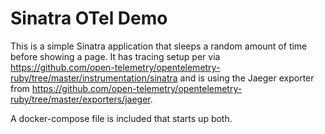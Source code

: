 # Sinatra OTel Demo

This is a simple Sinatra application that sleeps a random amount of time before showing a page. It has tracing setup per via https://github.com/open-telemetry/opentelemetry-ruby/tree/master/instrumentation/sinatra and is using the Jaeger exporter from https://github.com/open-telemetry/opentelemetry-ruby/tree/master/exporters/jaeger.

A docker-compose file is included that starts up both.
